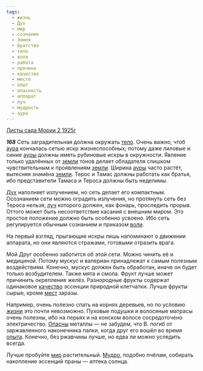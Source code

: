 ```yaml
---
tags:
  - жизнь
  - Дух
  - мир
  - сознание
  - Земля
  - Братство
  - тело
  - воля
  - работа
  - причина
  - качество
  - место
  - опыт
  - опасность
  - аппарат
  - луч
  - мудрость
  - аура
---
```


[Листы сада Мории 2 1925г](/agni/1925)

___168___
Сеть заградительная должна окружать [тело](/tag/#тело). Очень важно, чтоб [аура](/tag/#аура) кончалась сетью искр жизнеспособных; потому даже лиловые и синие [ауры](/tag/#аура) должны иметь рубиновые искры в окружности. Явление только удалённых от [земли](/tag/#Земля) тонов делает обладателя слишком чувствительным к проявлениям [земли](/tag/#Земля). Ширина [ауры](/tag/#аура) часто растёт, вытесняя знамёна [земли](/tag/#Земля). Терос и Тамас должны работать как братья, ибо представители Тамаса и Тероса должны быть неделимы.   

[Дух](/tag/#Дух) наполняет излучением, но сеть делает его компактным. Осознанием сети можно оградить излучения, но протянуть сеть без Тероса нельзя, [луч](/tag/#луч) которого должен, как фонарь, проследить прорыв. Оттого может быть несоответствие касания с внешним миром. Это простое положение должно быть особенно усвоено. Ибо сеть регулируется обычным сознанием и приказом [воли](/tag/#воля).   

На первый взгляд, прыгающие искры лишь напоминают о движении аппарата, но они являются стражами, готовыми отразить врага.   

Мой Друг особенно заботится об этой сети. Можно чинить её и медициной. Потому мускус и валериан принадлежат к самым полезным воздействиям. Конечно, мускус должен быть обработан, иначе он будет только возбудителем. Также мята и смола. Фрукт лучше может причинить окрепление желёз. Разнородные фрукты содержат одинаковое [качество](/tag/#качество) эссенции природной клетчатки. Лучше фрукты сырые, кроме [мест](/tag/#место) заразы.   

Например, очень полезно спать на корнях деревьев, но по условию [жизни](/tag/#жизнь) это почти невозможно. Пуховые подушки и волосяные матрасы очень полезны, ибо на перьях и на конском волосе сосредоточено электричество. [Опасны](/tag/#опасность) металлы — не забудем, что В. погиб от заржавленного наконечника палки, когда друг его вошёл во время [опыта](/tag/#опыт). Конечно, без ржавчины лучше, но едва ли можно уследить всегда.   

Лучше пробуйте [мир](/tag/#мир) растительный. [Мудро](/tag/#мудрость), подобно пчёлам, собирать накопление эссенций праны — аптека солнца.   

